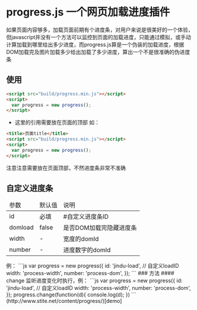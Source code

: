 # progress.js 一个网页加载进度插件
如果页面内容够多，加载页面前期有个进度条，对用户来说是很美好的一个体验，但javascript并没有一个方法可以监控到页面的加载进度，只能通过模拟，或手动计算加载到哪里给出多少进度，而progress.js算是一个伪装的加载进度，根据DOM加载完及图片加载多少给出加载了多少进度，算出一个不是很准确的伪进度条

## 使用
```html
<script src="build/progress.min.js"></script>
<script>
  var progress = new progress();
</script>
```
* 这里的引用需要放在页面的顶部
如：
```html
<title>页面title</title>
<script src="build/progress.min.js"></script>
<script>
  var progress = new progress();
</script>
```
注意注意需要放在页面顶部，不然进度条非常不准确

## 自定义进度条
<table width="100%">
    <thead>
        <tr>
            <td>参数</td>
            <td>默认值</td>
            <td>说明</td>
        </tr>
    </thead>
    <tbody>
        <tr>
            <td>id</td>
            <td>必填</td>
            <td>#自定义进度条ID</td>
        </tr>
        <tr>
            <td>domload</td>
            <td>false</td>
            <td>是否DOM加载完隐藏进度条</td>
        </tr>
        <tr>
            <td>width</td>
            <td>-</td>
            <td>宽度的domId</td>
        </tr>
        <tr>
            <td>number</td>
            <td>-</td>
            <td>进度数字的domId</td>
        </tr>
    </tbody>
</table>
例：
```js
var progress = new progress({
  id: 'jindu-load', // 自定义loadID
  width: 'process-width',
  number: 'process-dom',
});
```
### 方法
#### change
监听进度变化时执行，例：
```js
var progress = new progress({
  id: 'jindu-load', // 自定义loadID
  width: 'process-width',
  number: 'process-dom',
});
progress.change(function(d){
  console.log(d);
})
```
(http://www.stite.net/content/progress/)[demo]